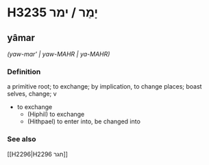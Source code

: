 # H3235 יָמַר / ימר

## yâmar

_(yaw-mar' | yaw-MAHR | ya-MAHR)_

### Definition

a primitive root; to exchange; by implication, to change places; boast selves, change; v

- to exchange
  - (Hiphil) to exchange
  - (Hithpael) to enter into, be changed into

### See also

[[H2296|H2296 חגר]]
